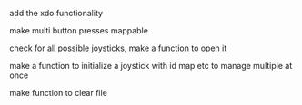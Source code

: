 add the xdo functionality

make multi button presses mappable

check for all possible joysticks, make a function to open it

make a function to initialize a joystick with id map etc to manage multiple at once

make function to clear file
